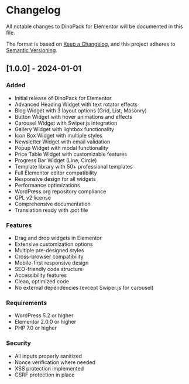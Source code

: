 # Changelog

All notable changes to DinoPack for Elementor will be documented in this file.

The format is based on [Keep a Changelog](https://keepachangelog.com/en/1.0.0/),
and this project adheres to [Semantic Versioning](https://semver.org/spec/v2.0.0.html).

## [1.0.0] - 2024-01-01

### Added
- Initial release of DinoPack for Elementor
- Advanced Heading Widget with text rotator effects
- Blog Widget with 3 layout options (Grid, List, Masonry)
- Button Widget with hover animations and effects
- Carousel Widget with Swiper.js integration
- Gallery Widget with lightbox functionality
- Icon Box Widget with multiple styles
- Newsletter Widget with email validation
- Popup Widget with modal functionality
- Price Table Widget with customizable features
- Progress Bar Widget (Line, Circle)
- Template library with 50+ professional templates
- Full Elementor editor compatibility
- Responsive design for all widgets
- Performance optimizations
- WordPress.org repository compliance
- GPL v2 license
- Comprehensive documentation
- Translation ready with .pot file

### Features
- Drag and drop widgets in Elementor
- Extensive customization options
- Multiple pre-designed styles
- Cross-browser compatibility
- Mobile-first responsive design
- SEO-friendly code structure
- Accessibility features
- Clean, optimized code
- No external dependencies (except Swiper.js for carousel)

### Requirements
- WordPress 5.2 or higher
- Elementor 2.0.0 or higher
- PHP 7.0 or higher

### Security
- All inputs properly sanitized
- Nonce verification where needed
- XSS protection implemented
- CSRF protection in place
